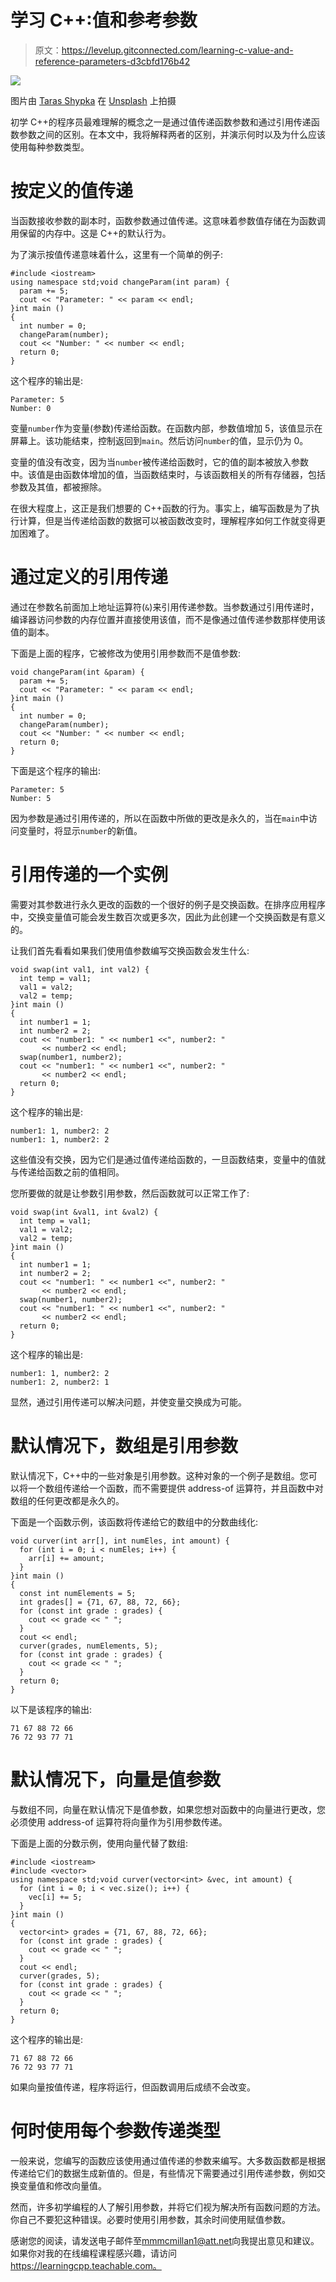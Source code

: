 # 学习 C++:值和参考参数

> 原文：<https://levelup.gitconnected.com/learning-c-value-and-reference-parameters-d3cbfd176b42>

![](img/71917cc558fed214aab7a86d655cd443.png)

图片由 [Taras Shypka](https://unsplash.com/@bugsster?utm_source=medium&utm_medium=referral) 在 [Unsplash](https://unsplash.com?utm_source=medium&utm_medium=referral) 上拍摄

初学 C++的程序员最难理解的概念之一是通过值传递函数参数和通过引用传递函数参数之间的区别。在本文中，我将解释两者的区别，并演示何时以及为什么应该使用每种参数类型。

# 按定义的值传递

当函数接收参数的副本时，函数参数通过值传递。这意味着参数值存储在为函数调用保留的内存中。这是 C++的默认行为。

为了演示按值传递意味着什么，这里有一个简单的例子:

```
#include <iostream>
using namespace std;void changeParam(int param) {
  param += 5;
  cout << "Parameter: " << param << endl;
}int main ()
{
  int number = 0;
  changeParam(number);
  cout << "Number: " << number << endl;
  return 0;
}
```

这个程序的输出是:

```
Parameter: 5
Number: 0
```

变量`number`作为变量(参数)传递给函数。在函数内部，参数值增加 5，该值显示在屏幕上。该功能结束，控制返回到`main`。然后访问`number`的值，显示仍为 0。

变量的值没有改变，因为当`number`被传递给函数时，它的值的副本被放入参数中。该值是由函数体增加的值，当函数结束时，与该函数相关的所有存储器，包括参数及其值，都被擦除。

在很大程度上，这正是我们想要的 C++函数的行为。事实上，编写函数是为了执行计算，但是当传递给函数的数据可以被函数改变时，理解程序如何工作就变得更加困难了。

# 通过定义的引用传递

通过在参数名前面加上地址运算符(`&`)来引用传递参数。当参数通过引用传递时，编译器访问参数的内存位置并直接使用该值，而不是像通过值传递参数那样使用该值的副本。

下面是上面的程序，它被修改为使用引用参数而不是值参数:

```
void changeParam(int &param) {
  param += 5;
  cout << "Parameter: " << param << endl;
}int main ()
{
  int number = 0;
  changeParam(number);
  cout << "Number: " << number << endl;
  return 0;
}
```

下面是这个程序的输出:

```
Parameter: 5
Number: 5
```

因为参数是通过引用传递的，所以在函数中所做的更改是永久的，当在`main`中访问变量时，将显示`number`的新值。

# 引用传递的一个实例

需要对其参数进行永久更改的函数的一个很好的例子是交换函数。在排序应用程序中，交换变量值可能会发生数百次或更多次，因此为此创建一个交换函数是有意义的。

让我们首先看看如果我们使用值参数编写交换函数会发生什么:

```
void swap(int val1, int val2) {
  int temp = val1;
  val1 = val2;
  val2 = temp;
}int main ()
{
  int number1 = 1;
  int number2 = 2;
  cout << "number1: " << number1 <<", number2: "
       << number2 << endl;
  swap(number1, number2);
  cout << "number1: " << number1 <<", number2: "
       << number2 << endl;
  return 0;
}
```

这个程序的输出是:

```
number1: 1, number2: 2
number1: 1, number2: 2
```

这些值没有交换，因为它们是通过值传递给函数的，一旦函数结束，变量中的值就与传递给函数之前的值相同。

您所要做的就是让参数引用参数，然后函数就可以正常工作了:

```
void swap(int &val1, int &val2) {
  int temp = val1;
  val1 = val2;
  val2 = temp;
}int main ()
{
  int number1 = 1;
  int number2 = 2;
  cout << "number1: " << number1 <<", number2: "
       << number2 << endl;
  swap(number1, number2);
  cout << "number1: " << number1 <<", number2: "
       << number2 << endl;
  return 0;
}
```

这个程序的输出是:

```
number1: 1, number2: 2
number1: 2, number2: 1
```

显然，通过引用传递可以解决问题，并使变量交换成为可能。

# 默认情况下，数组是引用参数

默认情况下，C++中的一些对象是引用参数。这种对象的一个例子是数组。您可以将一个数组传递给一个函数，而不需要提供 address-of 运算符，并且函数中对数组的任何更改都是永久的。

下面是一个函数示例，该函数将传递给它的数组中的分数曲线化:

```
void curver(int arr[], int numEles, int amount) {
  for (int i = 0; i < numEles; i++) {
    arr[i] += amount;
  }
}int main ()
{
  const int numElements = 5;
  int grades[] = {71, 67, 88, 72, 66};
  for (const int grade : grades) {
    cout << grade << " ";
  }
  cout << endl;
  curver(grades, numElements, 5);
  for (const int grade : grades) {
    cout << grade << " ";
  }
  return 0;
}
```

以下是该程序的输出:

```
71 67 88 72 66
76 72 93 77 71
```

# 默认情况下，向量是值参数

与数组不同，向量在默认情况下是值参数，如果您想对函数中的向量进行更改，您必须使用 address-of 运算符将向量作为引用参数传递。

下面是上面的分数示例，使用向量代替了数组:

```
#include <iostream>
#include <vector>
using namespace std;void curver(vector<int> &vec, int amount) {
  for (int i = 0; i < vec.size(); i++) {
    vec[i] += 5;
  }
}int main ()
{
  vector<int> grades = {71, 67, 88, 72, 66};
  for (const int grade : grades) {
    cout << grade << " ";
  }
  cout << endl;
  curver(grades, 5);
  for (const int grade : grades) {
    cout << grade << " ";
  }
  return 0;
}
```

这个程序的输出是:

```
71 67 88 72 66
76 72 93 77 71
```

如果向量按值传递，程序将运行，但函数调用后成绩不会改变。

# 何时使用每个参数传递类型

一般来说，您编写的函数应该使用通过值传递的参数来编写。大多数函数都是根据传递给它们的数据生成新值的。但是，有些情况下需要通过引用传递参数，例如交换变量值和修改向量值。

然而，许多初学编程的人了解引用参数，并将它们视为解决所有函数问题的方法。你自己不要犯这种错误。必要时使用引用参数，其余时间使用赋值参数。

感谢您的阅读，请发送电子邮件至[mmmcmillan1@att.net](mailto:mmmcmillan1@att.net)向我提出意见和建议。如果你对我的在线编程课程感兴趣，请访问 https://learningcpp.teachable.com。